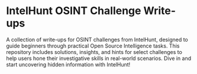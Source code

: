 # IntelHunt OSINT Challenge Write-ups

A collection of write-ups for OSINT challenges from IntelHunt, designed to guide beginners through practical Open Source Intelligence tasks.
This repository includes solutions, insights, and hints for select challenges to help users hone their investigative skills in real-world scenarios. 
Dive in and start uncovering hidden information with IntelHunt!
